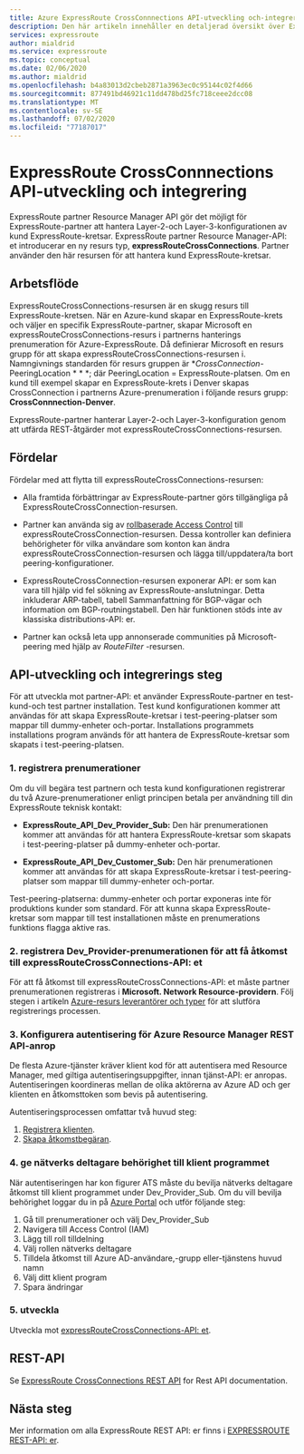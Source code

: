 ```yaml
---
title: Azure ExpressRoute CrossConnnections API-utveckling och-integrering
description: Den här artikeln innehåller en detaljerad översikt över ExpressRoute-partner om resurs typen expressRouteCrossConnections.
services: expressroute
author: mialdrid
ms.service: expressroute
ms.topic: conceptual
ms.date: 02/06/2020
ms.author: mialdrid
ms.openlocfilehash: b4a83013d2cbeb2871a3963ec0c95144c02f4d66
ms.sourcegitcommit: 877491bd46921c11dd478bd25fc718ceee2dcc08
ms.translationtype: MT
ms.contentlocale: sv-SE
ms.lasthandoff: 07/02/2020
ms.locfileid: "77187017"
---
```

# <a name="expressroute-crossconnnections-api-development-and-integration"></a>ExpressRoute CrossConnnections API-utveckling och integrering

ExpressRoute partner Resource Manager API gör det möjligt för ExpressRoute-partner att hantera Layer-2-och Layer-3-konfigurationen av kund ExpressRoute-kretsar. ExpressRoute partner Resource Manager-API: et introducerar en ny resurs typ, **expressRouteCrossConnections**. Partner använder den här resursen för att hantera kund ExpressRoute-kretsar.

## <a name="workflow"></a>Arbetsflöde

ExpressRouteCrossConnections-resursen är en skugg resurs till ExpressRoute-kretsen. När en Azure-kund skapar en ExpressRoute-krets och väljer en specifik ExpressRoute-partner, skapar Microsoft en expressRouteCrossConnections-resurs i partnerns hanterings prenumeration för Azure-ExpressRoute. Då definierar Microsoft en resurs grupp för att skapa expressRouteCrossConnections-resursen i. Namngivnings standarden för resurs gruppen är **CrossConnection-* PeeringLocation * * *; där PeeringLocation = ExpressRoute-platsen. Om en kund till exempel skapar en ExpressRoute-krets i Denver skapas CrossConnection i partnerns Azure-prenumeration i följande resurs grupp: **CrossConnnection-Denver**.

ExpressRoute-partner hanterar Layer-2-och Layer-3-konfiguration genom att utfärda REST-åtgärder mot expressRouteCrossConnections-resursen.

## <a name="benefits"></a>Fördelar

Fördelar med att flytta till expressRouteCrossConnections-resursen:

* Alla framtida förbättringar av ExpressRoute-partner görs tillgängliga på ExpressRouteCrossConnection-resursen.

* Partner kan använda sig av [rollbaserade Access Control](https://docs.microsoft.com/azure/role-based-access-control/overview) till expressRouteCrossConnection-resursen. Dessa kontroller kan definiera behörigheter för vilka användare som konton kan ändra expressRouteCrossConnection-resursen och lägga till/uppdatera/ta bort peering-konfigurationer.

* ExpressRouteCrossConnection-resursen exponerar API: er som kan vara till hjälp vid fel sökning av ExpressRoute-anslutningar. Detta inkluderar ARP-tabell, tabell Sammanfattning för BGP-vägar och information om BGP-routningstabell. Den här funktionen stöds inte av klassiska distributions-API: er.

* Partner kan också leta upp annonserade communities på Microsoft-peering med hjälp av *RouteFilter* -resursen.

## <a name="api-development-and-integration-steps"></a>API-utveckling och integrerings steg

För att utveckla mot partner-API: et använder ExpressRoute-partner en test-kund-och test partner installation. Test kund konfigurationen kommer att användas för att skapa ExpressRoute-kretsar i test-peering-platser som mappar till dummy-enheter och-portar. Installations programmets installations program används för att hantera de ExpressRoute-kretsar som skapats i test-peering-platsen.

### <a name="1-enlist-subscriptions"></a>1. registrera prenumerationer

Om du vill begära test partnern och testa kund konfigurationen registrerar du två Azure-prenumerationer enligt principen betala per användning till din ExpressRoute teknisk kontakt:
* **ExpressRoute_API_Dev_Provider_Sub:** Den här prenumerationen kommer att användas för att hantera ExpressRoute-kretsar som skapats i test-peering-platser på dummy-enheter och-portar.

* **ExpressRoute_API_Dev_Customer_Sub:** Den här prenumerationen kommer att användas för att skapa ExpressRoute-kretsar i test-peering-platser som mappar till dummy-enheter och-portar.

Test-peering-platserna: dummy-enheter och portar exponeras inte för produktions kunder som standard. För att kunna skapa ExpressRoute-kretsar som mappar till test installationen måste en prenumerations funktions flagga aktive ras.

### <a name="2-register-the-dev_provider-subscription-to-access-the-expressroutecrossconnections-api"></a>2. registrera Dev_Provider-prenumerationen för att få åtkomst till expressRouteCrossConnections-API: et

För att få åtkomst till expressRouteCrossConnections-API: et måste partner prenumerationen registreras i **Microsoft. Network Resource-providern**. Följ stegen i artikeln [Azure-resurs leverantörer och typer](/azure/azure-resource-manager/management/resource-providers-and-types#azure-portal) för att slutföra registrerings processen.

### <a name="3-set-up-authentication-for-azure-resource-manager-rest-api-calls"></a>3. Konfigurera autentisering för Azure Resource Manager REST API-anrop

De flesta Azure-tjänster kräver klient kod för att autentisera med Resource Manager, med giltiga autentiseringsuppgifter, innan tjänst-API: er anropas. Autentiseringen koordineras mellan de olika aktörerna av Azure AD och ger klienten en åtkomsttoken som bevis på autentisering.

Autentiseringsprocessen omfattar två huvud steg:

1. [Registrera klienten](https://docs.microsoft.com/rest/api/azure/#register-your-client-application-with-azure-ad).
2. [Skapa åtkomstbegäran](https://docs.microsoft.com/rest/api/azure/#create-the-request).

### <a name="4-provide-network-contributor-permission-to-the-client-application"></a>4. ge nätverks deltagare behörighet till klient programmet

När autentiseringen har kon figurer ATS måste du bevilja nätverks deltagare åtkomst till klient programmet under Dev_Provider_Sub. Om du vill bevilja behörighet loggar du in på [Azure Portal](https://ms.portal.azure.com/#home) och utför följande steg:

1. Gå till prenumerationer och välj Dev_Provider_Sub
2. Navigera till Access Control (IAM)
3. Lägg till roll tilldelning
4. Välj rollen nätverks deltagare
5. Tilldela åtkomst till Azure AD-användare,-grupp eller-tjänstens huvud namn
6. Välj ditt klient program
7. Spara ändringar

### <a name="5-develop"></a>5. utveckla

Utveckla mot [expressRouteCrossConnections-API: et](https://docs.microsoft.com/rest/api/expressroute/expressroutecrossconnections).

## <a name="rest-api"></a>REST-API

Se [ExpressRoute CrossConnections REST API](https://docs.microsoft.com/rest/api/expressroute/expressroutecrossconnections) for Rest API documentation.

## <a name="next-steps"></a>Nästa steg

Mer information om alla ExpressRoute REST API: er finns i [EXPRESSROUTE REST-API: er](https://docs.microsoft.com/rest/api/expressroute/).